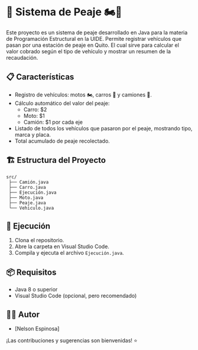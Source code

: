 # 🚗 Sistema de Peaje 🏍️🚚

Este proyecto es un sistema de peaje desarrollado en Java para la materia de Programación Estructural en la UIDE. Permite registrar vehículos que pasan por una estación de peaje en Quito.
El cual sirve para calcular el valor cobrado según el tipo de vehículo y mostrar un resumen de la recaudación.

## 📋 Características

- Registro de vehículos: motos 🏍️, carros 🚗 y camiones 🚚.
- Cálculo automático del valor del peaje:
  - Carro: $2
  - Moto: $1
  - Camión: $1 por cada eje
- Listado de todos los vehículos que pasaron por el peaje, mostrando tipo, marca y placa.
- Total acumulado de peaje recolectado.

## 🏗️ Estructura del Proyecto

```
src/
 ├── Camión.java
 ├── Carro.java
 ├── Ejecución.java
 ├── Moto.java
 ├── Peaje.java
 └── Vehiculo.java
```

## 🚀 Ejecución

1. Clona el repositorio.
2. Abre la carpeta en Visual Studio Code.
3. Compila y ejecuta el archivo `Ejecución.java`.

## 📦 Requisitos

- Java 8 o superior
- Visual Studio Code (opcional, pero recomendado)

## 👨‍💻 Autor

- [Nelson Espinosa]

¡Las contribuciones y sugerencias son bienvenidas! ⭐
